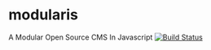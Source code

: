 modularis
=========

A Modular Open Source CMS In Javascript
[![Build Status](https://travis-ci.org/briancarver/modularis.png?branch=master)](https://travis-ci.org/briancarver/modularis)